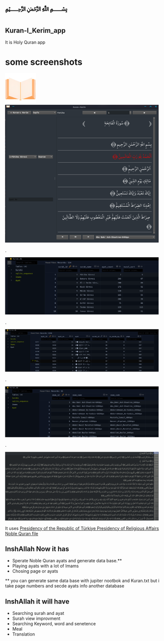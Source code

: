 # ﷽
## Kuran-I_Kerim_app
It is Holy Quran app

# some screenshots
<img src="data/img/logo.png" width="100">


<img src="data/img/test/main_v2.png" width="500">

.

<img src="data/img/test/db_surah.png" width="500">

.

<img src="data/img/test/db_ayats.png" width="500">

.

<img src="data/img/test/db_imams.png" width="500">

.

<img src="data/img/test/txt.png" width="500">


It uses [Presidency of the Republic of Türkiye
Presidency of Religious Affairs Noble Quran file](https://kuran.diyanet.gov.tr/Yayinlar)


## InshAllah Now it has
- Sperate Noble Quran ayats and generate data base.**
- Playing ayats with a lot of Imams
- Chosing page or ayats

** you can generate same data base with jupiter nootbok and Kuran.txt but i take page numbers and secde ayats info another database

## InshAllah it will have
- Searching surah and ayat
- Surah view improvment
- Searching Keyword, word and senetence
- Meal
- Translation
